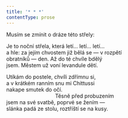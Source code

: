 ```yaml
---
title: '* * *'
contentType: prose
---
```


Musím se zmínit o dráze této střely:

Je to noční střela, která letí… letí… letí…  
a hle: za jejím chvostem již bělá se — v rozpětí  
obratníků — den. Až do té chvíle bdělý  
jsem. Městem už voní levandule dětí.

Utíkám do postele, chvíli zdřímnu si,  
a v krátkém ranním snu mi Chittussi  
nakape smutek do očí.  
                                 Těsně před probuzením  
jsem na své svatbě, poprvé se žením —  
slánka padá ze stolu, roztříští se na kusy.

